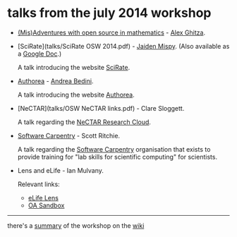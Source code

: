 talks from the july 2014 workshop
==

 * [(Mis)Adventures with open source in mathematics](talks/aghitza-main.pdf) - [Alex Ghitza](http://aghitza.org/).

 * [SciRate](talks/SciRate OSW 2014.pdf) - [Jaiden Mispy](https://mispy.me/).
 (Also available as a [Google Doc](https://docs.google.com/presentation/d/1QMTtk2nDo_ldDcGUVIc5AuFs2Mx84n0KaYgDsoI93xw/edit#slide=id.p).)

   A talk introducing the website [SciRate](https://scirate.com).

 * [Authorea](talks/Andrea-Authorea.pdf) - [Andrea Bedini](http://andreabedini.com/).

   A talk introducing the website [Authorea](https://authorea.com).

 * [NeCTAR](talks/OSW NeCTAR links.pdf) - Clare Sloggett.
   
   A talk regarding the [NeCTAR Research Cloud](http://www.nectar.org.au).

 * [Software Carpentry](talks/SWC-OPS-2014.pdf) - Scott Ritchie.
   
   A talk regarding the [Software Carpentry](http://software-carpentry.org)
   organisation that exists to provide training for "lab skills for scientific
   computing" for scientists.

 * Lens and eLife - Ian Mulvany.
 
    Relevant links:
      - [eLife Lens](http://lens.elifesciences.org/)
      - [OA Sandbox](http://oa-sandbox.org/)

***

there's a [summary](https://github.com/OpenScienceWorkshops/osw-material/wiki/Summary-of-the-July-2014-Melbourne-Open-Science-Workshop) of the workshop on the [wiki](https://github.com/OpenScienceWorkshops/osw-material/wiki)
